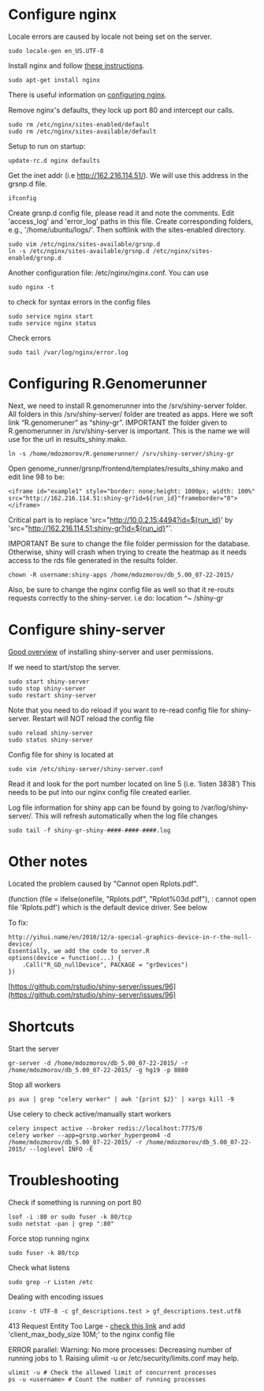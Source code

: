 Configure nginx
===

Locale errors are caused by locale not being set on the server.

    sudo locale-gen en_US.UTF-8

Install nginx and follow [these instructions](https://www.digitalocean.com/community/tutorials/how-to-install-nginx-on-ubuntu-12-04-lts-precise-pangolin).

    sudo apt-get install nginx

There is useful information on [configuring nginx](https://www.digitalocean.com/community/tutorials/how-to-deploy-cherrypy-web-applications-behind-nginx-reverse-proxy).

Remove nginx's defaults, they lock up port 80 and intercept our calls.

    sudo rm /etc/nginx/sites-enabled/default
    sudo rm /etc/nginx/sites-available/default

Setup to run on startup:

    update-rc.d nginx defaults

Get the inet addr (i.e http://162.216.114.51/). We will use this address in the grsnp.d file.

    ifconfig

Create grsnp.d config file, please read it and note the comments. Edit 'access_log' and 'error_log' paths in this file. Create corresponding folders, e.g., '/home/ubuntu/logs/'. Then softlink with the sites-enabled directory.

    sudo vim /etc/nginx/sites-available/grsnp.d
    ln -s /etc/nginx/sites-available/grsnp.d /etc/nginx/sites-enabled/grsnp.d

Another configuration file: /etc/nginx/nginx.conf. You can use 

    sudo nginx -t

to check for syntax errors in the config files

    sudo service nginx start
    sudo service nginx status

Check errors

    sudo tail /var/log/nginx/error.log

Configuring R.Genomerunner
===
Next, we need to install R.genomerunner into the /srv/shiny-server folder. All folders in this /srv/shiny-server/ folder are treated as apps. Here we soft link “R.genomeruner” as “shiny-gr”. IMPORTANT the folder given to R.genomerunner in /srv/shiny-server is important. This is the name we will use for the url in results_shiny.mako.

    ln -s /home/mdozmorov/R.genomerunner/ /srv/shiny-server/shiny-gr

Open genome_runner/grsnp/frontend/templates/results_shiny.mako and edit line 98 to be:

    <iframe id="example1" style="border: none;height: 1000px; width: 100%" src="http://162.216.114.51:shiny-gr?id=${run_id}"frameborder="0"></iframe>

Critical part is to replace 'src="http://10.0.2.15:4494?id=${run_id}' by 'src="http://162.216.114.51:shiny-gr?id=${run_id}"'. 

IMPORTANT Be sure to change the file folder permission for the database. Otherwise, shiny will crash when trying to create the heatmap as it needs access to the rds file generated in the results folder.

    chown -R username:shiny-apps /home/mdozmorov/db_5.00_07-22-2015/

Also, be sure to change the nginx config file as well so that it re-routs requests correctly to the shiny-server. i.e do: location ^~ /shiny-gr

Configure shiny-server
===

[Good overview](http://deanattali.com/2015/05/09/setup-rstudio-shiny-server-digital-ocean/#install-shiny) of installing shiny-server and user permissions.

If we need to start/stop the server.

    sudo start shiny-server
    sudo stop shiny-server
    sudo restart shiny-server

Note that you need to do reload if you want to re-read config file for shiny-server. Restart will NOT reload the config file

    sudo reload shiny-server
    sudo status shiny-server

Config file for shiny is located at 

    sudo vim /etc/shiny-server/shiny-server.conf

Read it and look for the port number located on line 5 (i.e. ‘listen 3838’)
This needs to be put into our nginx config file created earlier.

Log file information for shiny app can be found by going to /var/log/shiny-server/. This will refresh automatically when the log file changes

    sudo tail -f shiny-gr-shiny-####-####-####.log

Other notes
===

Located the problem caused by "Cannot open Rplots.pdf".

(function (file = ifelse(onefile, "Rplots.pdf", "Rplot%03d.pdf"),  : 
  cannot open file 'Rplots.pdf')
which is the default device driver. See below

To fix:

    http://yihui.name/en/2010/12/a-special-graphics-device-in-r-the-null-device/
    Essentially, we add the code to server.R
    options(device = function(...) {
        .Call("R_GD_nullDevice", PACKAGE = "grDevices")
    })

[https://github.com/rstudio/shiny-server/issues/96](https://github.com/rstudio/shiny-server/issues/96)

Shortcuts
===

Start the server

    gr-server -d /home/mdozmorov/db_5.00_07-22-2015/ -r /home/mdozmorov/db_5.00_07-22-2015/ -g hg19 -p 8080

Stop all workers

    ps aux | grep "celery worker" | awk '{print $2}' | xargs kill -9

Use celery to check active/manually start workers

    celery inspect active --broker redis://localhost:7775/0
    celery worker --app=grsnp.worker_hypergeom4 -d /home/mdozmorov/db_5.00_07-22-2015/ -r /home/mdozmorov/db_5.00_07-22-2015/ --loglevel INFO -E

Troubleshooting
===
Check if something is running on port 80

    lsof -i :80 or sudo fuser -k 80/tcp 
    sudo netstat -pan | grep ":80"

Force stop running nginx

    sudo fuser -k 80/tcp

Check what listens

    sudo grep -r Listen /etc

Dealing with encoding issues

    iconv -t UTF-8 -c gf_descriptions.test > gf_descriptions.test.utf8

413 Request Entity Too Large - [check this link](http://cnedelcu.blogspot.com/2013/09/nginx-error-413-request-entity-too-large.html) and add 'client_max_body_size 10M;' to the nginx config file

ERROR parallel: Warning: No more processes: Decreasing number of running jobs to 1. Raising ulimit -u or /etc/security/limits.conf may help.

    ulimit -u # Check the allowed limit of concurrent processes
    ps -u <username> # Count the number of running processes


